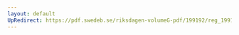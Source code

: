 ```yaml
---
layout: default
UpRedirect: https://pdf.swedeb.se/riksdagen-volumeG-pdf/199192/reg_199192/reg_199192_0525.pdf
---
```

